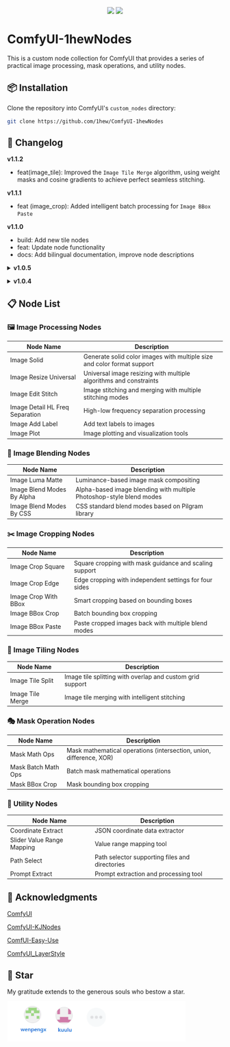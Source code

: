 <div align="center">
<a href="./README.md"><img src="https://img.shields.io/badge/🇬🇧English-0b8cf5"></a>
<a href="./README.ZH_CN.md"><img src="https://img.shields.io/badge/🇨🇳中文简体-e9e9e9"></a>
</div>

# ComfyUI-1hewNodes

This is a custom node collection for ComfyUI that provides a series of practical image processing, mask operations, and utility nodes.



## 📦 Installation

Clone the repository into ComfyUI's `custom_nodes` directory:

```bash
git clone https://github.com/1hew/ComfyUI-1hewNodes
```



## 📜 Changelog

**v1.1.2**

- feat(image_tile): Improved the `Image Tile Merge` algorithm, using weight masks and cosine gradients to achieve perfect seamless stitching.

**v1.1.1**

- feat (image_crop): Added intelligent batch processing for `Image BBox Paste`

**v1.1.0**

- build: Add new tile nodes
- feat: Update node functionality
- docs: Add bilingual documentation, improve node descriptions

<details>
<summary><b>v1.0.5</b></summary>
- Add Path Select

​	</details>

<details>
<summary><b>v1.0.4</b></summary>

- Fix Image Cropped Paste error, add batch processing feature.

​	</details>



## 📋 Node List

### 🖼️ Image Processing Nodes

| Node Name | Description |
|-----------|-------------|
| Image Solid | Generate solid color images with multiple size and color format support |
| Image Resize Universal | Universal image resizing with multiple algorithms and constraints |
| Image Edit Stitch | Image stitching and merging with multiple stitching modes |
| Image Detail HL Freq Separation | High-low frequency separation processing |
| Image Add Label | Add text labels to images |
| Image Plot | Image plotting and visualization tools |

### 🎨 Image Blending Nodes

| Node Name | Description |
|-----------|-------------|
| Image Luma Matte | Luminance-based image mask compositing |
| Image Blend Modes By Alpha | Alpha-based image blending with multiple Photoshop-style blend modes |
| Image Blend Modes By CSS | CSS standard blend modes based on Pilgram library |

### ✂️ Image Cropping Nodes

| Node Name | Description |
|-----------|-------------|
| Image Crop Square | Square cropping with mask guidance and scaling support |
| Image Crop Edge | Edge cropping with independent settings for four sides |
| Image Crop With BBox | Smart cropping based on bounding boxes |
| Image BBox Crop | Batch bounding box cropping |
| Image BBox Paste | Paste cropped images back with multiple blend modes |

### 🧩 Image Tiling Nodes

| Node Name | Description |
|-----------|-------------|
| Image Tile Split | Image tile splitting with overlap and custom grid support |
| Image Tile Merge | Image tile merging with intelligent stitching |

### 🎭 Mask Operation Nodes

| Node Name | Description |
|-----------|-------------|
| Mask Math Ops | Mask mathematical operations (intersection, union, difference, XOR) |
| Mask Batch Math Ops | Batch mask mathematical operations |
| Mask BBox Crop | Mask bounding box cropping |

### 🔧 Utility Nodes

| Node Name | Description |
|-----------|-------------|
| Coordinate Extract | JSON coordinate data extractor |
| Slider Value Range Mapping | Value range mapping tool |
| Path Select | Path selector supporting files and directories |
| Prompt Extract | Prompt extraction and processing tool |



## 🙆 Acknowledgments

[ComfyUI](https://github.com/comfyanonymous/ComfyUI)

[ComfyUI-KJNodes](https://github.com/kijai/ComfyUI-KJNodes)

[ComfUI-Easy-Use](https://github.com/yolain/ComfyUI-Easy-Use)

[ComfyUI_LayerStyle](https://github.com/chflame163/ComfyUI_LayerStyle)



## 🌟 Star

My gratitude extends to the generous souls who bestow a star.

[<img src="imgs/Stargazers.png" alt="Stargazers" style="zoom:80%;" />](https://github.com/1hew/ComfyUI-1hewNodes/stargazers)
